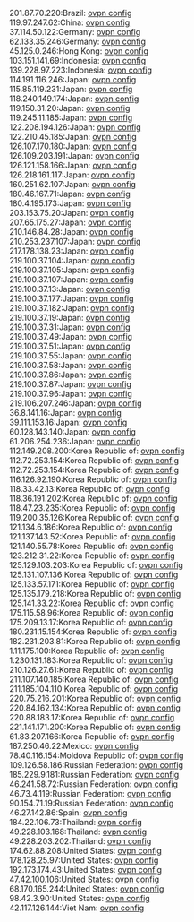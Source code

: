 201.87.70.220:Brazil: [ovpn config](vpn/201_87_70_220.ovpn)  
119.97.247.62:China: [ovpn config](vpn/119_97_247_62.ovpn)  
37.114.50.122:Germany: [ovpn config](vpn/37_114_50_122.ovpn)  
62.133.35.246:Germany: [ovpn config](vpn/62_133_35_246.ovpn)  
45.125.0.246:Hong Kong: [ovpn config](vpn/45_125_0_246.ovpn)  
103.151.141.69:Indonesia: [ovpn config](vpn/103_151_141_69.ovpn)  
139.228.97.223:Indonesia: [ovpn config](vpn/139_228_97_223.ovpn)  
114.191.116.246:Japan: [ovpn config](vpn/114_191_116_246.ovpn)  
115.85.119.231:Japan: [ovpn config](vpn/115_85_119_231.ovpn)  
118.240.149.174:Japan: [ovpn config](vpn/118_240_149_174.ovpn)  
119.150.31.20:Japan: [ovpn config](vpn/119_150_31_20.ovpn)  
119.245.11.185:Japan: [ovpn config](vpn/119_245_11_185.ovpn)  
122.208.194.126:Japan: [ovpn config](vpn/122_208_194_126.ovpn)  
122.210.45.185:Japan: [ovpn config](vpn/122_210_45_185.ovpn)  
126.107.170.180:Japan: [ovpn config](vpn/126_107_170_180.ovpn)  
126.109.203.191:Japan: [ovpn config](vpn/126_109_203_191.ovpn)  
126.121.158.166:Japan: [ovpn config](vpn/126_121_158_166.ovpn)  
126.218.161.117:Japan: [ovpn config](vpn/126_218_161_117.ovpn)  
160.251.62.107:Japan: [ovpn config](vpn/160_251_62_107.ovpn)  
180.46.167.71:Japan: [ovpn config](vpn/180_46_167_71.ovpn)  
180.4.195.173:Japan: [ovpn config](vpn/180_4_195_173.ovpn)  
203.153.75.20:Japan: [ovpn config](vpn/203_153_75_20.ovpn)  
207.65.175.27:Japan: [ovpn config](vpn/207_65_175_27.ovpn)  
210.146.84.28:Japan: [ovpn config](vpn/210_146_84_28.ovpn)  
210.253.237.107:Japan: [ovpn config](vpn/210_253_237_107.ovpn)  
217.178.138.23:Japan: [ovpn config](vpn/217_178_138_23.ovpn)  
219.100.37.104:Japan: [ovpn config](vpn/219_100_37_104.ovpn)  
219.100.37.105:Japan: [ovpn config](vpn/219_100_37_105.ovpn)  
219.100.37.107:Japan: [ovpn config](vpn/219_100_37_107.ovpn)  
219.100.37.13:Japan: [ovpn config](vpn/219_100_37_13.ovpn)  
219.100.37.177:Japan: [ovpn config](vpn/219_100_37_177.ovpn)  
219.100.37.182:Japan: [ovpn config](vpn/219_100_37_182.ovpn)  
219.100.37.19:Japan: [ovpn config](vpn/219_100_37_19.ovpn)  
219.100.37.31:Japan: [ovpn config](vpn/219_100_37_31.ovpn)  
219.100.37.49:Japan: [ovpn config](vpn/219_100_37_49.ovpn)  
219.100.37.51:Japan: [ovpn config](vpn/219_100_37_51.ovpn)  
219.100.37.55:Japan: [ovpn config](vpn/219_100_37_55.ovpn)  
219.100.37.58:Japan: [ovpn config](vpn/219_100_37_58.ovpn)  
219.100.37.86:Japan: [ovpn config](vpn/219_100_37_86.ovpn)  
219.100.37.87:Japan: [ovpn config](vpn/219_100_37_87.ovpn)  
219.100.37.96:Japan: [ovpn config](vpn/219_100_37_96.ovpn)  
219.106.207.246:Japan: [ovpn config](vpn/219_106_207_246.ovpn)  
36.8.141.16:Japan: [ovpn config](vpn/36_8_141_16.ovpn)  
39.111.153.16:Japan: [ovpn config](vpn/39_111_153_16.ovpn)  
60.128.143.140:Japan: [ovpn config](vpn/60_128_143_140.ovpn)  
61.206.254.236:Japan: [ovpn config](vpn/61_206_254_236.ovpn)  
112.149.208.200:Korea Republic of: [ovpn config](vpn/112_149_208_200.ovpn)  
112.72.253.154:Korea Republic of: [ovpn config](vpn/112_72_253_154.ovpn)  
112.72.253.154:Korea Republic of: [ovpn config](vpn/112_72_253_154.ovpn)  
116.126.92.190:Korea Republic of: [ovpn config](vpn/116_126_92_190.ovpn)  
118.33.42.13:Korea Republic of: [ovpn config](vpn/118_33_42_13.ovpn)  
118.36.191.202:Korea Republic of: [ovpn config](vpn/118_36_191_202.ovpn)  
118.47.23.235:Korea Republic of: [ovpn config](vpn/118_47_23_235.ovpn)  
119.200.35.126:Korea Republic of: [ovpn config](vpn/119_200_35_126.ovpn)  
121.134.6.186:Korea Republic of: [ovpn config](vpn/121_134_6_186.ovpn)  
121.137.143.52:Korea Republic of: [ovpn config](vpn/121_137_143_52.ovpn)  
121.140.55.78:Korea Republic of: [ovpn config](vpn/121_140_55_78.ovpn)  
123.212.31.22:Korea Republic of: [ovpn config](vpn/123_212_31_22.ovpn)  
125.129.103.203:Korea Republic of: [ovpn config](vpn/125_129_103_203.ovpn)  
125.131.107.136:Korea Republic of: [ovpn config](vpn/125_131_107_136.ovpn)  
125.133.57.171:Korea Republic of: [ovpn config](vpn/125_133_57_171.ovpn)  
125.135.179.218:Korea Republic of: [ovpn config](vpn/125_135_179_218.ovpn)  
125.141.33.22:Korea Republic of: [ovpn config](vpn/125_141_33_22.ovpn)  
175.115.58.96:Korea Republic of: [ovpn config](vpn/175_115_58_96.ovpn)  
175.209.13.17:Korea Republic of: [ovpn config](vpn/175_209_13_17.ovpn)  
180.231.15.154:Korea Republic of: [ovpn config](vpn/180_231_15_154.ovpn)  
182.231.203.81:Korea Republic of: [ovpn config](vpn/182_231_203_81.ovpn)  
1.11.175.100:Korea Republic of: [ovpn config](vpn/1_11_175_100.ovpn)  
1.230.131.183:Korea Republic of: [ovpn config](vpn/1_230_131_183.ovpn)  
210.126.27.61:Korea Republic of: [ovpn config](vpn/210_126_27_61.ovpn)  
211.107.140.185:Korea Republic of: [ovpn config](vpn/211_107_140_185.ovpn)  
211.185.104.110:Korea Republic of: [ovpn config](vpn/211_185_104_110.ovpn)  
220.75.216.201:Korea Republic of: [ovpn config](vpn/220_75_216_201.ovpn)  
220.84.162.134:Korea Republic of: [ovpn config](vpn/220_84_162_134.ovpn)  
220.88.183.17:Korea Republic of: [ovpn config](vpn/220_88_183_17.ovpn)  
221.141.171.200:Korea Republic of: [ovpn config](vpn/221_141_171_200.ovpn)  
61.83.207.166:Korea Republic of: [ovpn config](vpn/61_83_207_166.ovpn)  
187.250.46.22:Mexico: [ovpn config](vpn/187_250_46_22.ovpn)  
78.40.116.154:Moldova Republic of: [ovpn config](vpn/78_40_116_154.ovpn)  
109.126.58.186:Russian Federation: [ovpn config](vpn/109_126_58_186.ovpn)  
185.229.9.181:Russian Federation: [ovpn config](vpn/185_229_9_181.ovpn)  
46.241.58.72:Russian Federation: [ovpn config](vpn/46_241_58_72.ovpn)  
46.73.4.119:Russian Federation: [ovpn config](vpn/46_73_4_119.ovpn)  
90.154.71.19:Russian Federation: [ovpn config](vpn/90_154_71_19.ovpn)  
46.27.142.86:Spain: [ovpn config](vpn/46_27_142_86.ovpn)  
184.22.106.73:Thailand: [ovpn config](vpn/184_22_106_73.ovpn)  
49.228.103.168:Thailand: [ovpn config](vpn/49_228_103_168.ovpn)  
49.228.203.202:Thailand: [ovpn config](vpn/49_228_203_202.ovpn)  
174.62.88.208:United States: [ovpn config](vpn/174_62_88_208.ovpn)  
178.128.25.97:United States: [ovpn config](vpn/178_128_25_97.ovpn)  
192.173.174.43:United States: [ovpn config](vpn/192_173_174_43.ovpn)  
47.42.100.106:United States: [ovpn config](vpn/47_42_100_106.ovpn)  
68.170.165.244:United States: [ovpn config](vpn/68_170_165_244.ovpn)  
98.42.3.90:United States: [ovpn config](vpn/98_42_3_90.ovpn)  
42.117.126.144:Viet Nam: [ovpn config](vpn/42_117_126_144.ovpn)  
